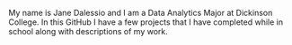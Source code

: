 My name is Jane Dalessio and I am a Data Analytics Major at Dickinson College. In this GitHub I have a few projects that I have completed while in school along with descriptions of my work. 
